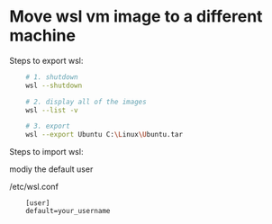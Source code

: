 # Move wsl vm image to a different machine

Steps to export wsl:

```bash
    # 1. shutdown
    wsl --shutdown

    # 2. display all of the images
    wsl --list -v

    # 3. export
    wsl --export Ubuntu C:\Linux\Ubuntu.tar
```

Steps to import wsl:

modiy the default user

/etc/wsl.conf

```
    [user]
    default=your_username
```